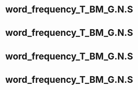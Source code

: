 # word_frequency_T_BM_G.N.S
# word_frequency_T_BM_G.N.S
# word_frequency_T_BM_G.N.S
# word_frequency_T_BM_G.N.S
